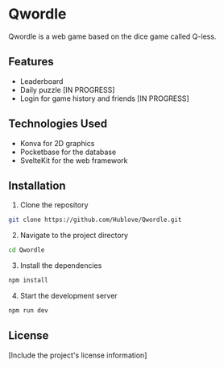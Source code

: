 # Qwordle

Qwordle is a web game based on the dice game called Q-less.

## Features
- Leaderboard
- Daily puzzle [IN PROGRESS]
- Login for game history and friends [IN PROGRESS]

## Technologies Used
- Konva for 2D graphics
- Pocketbase for the database
- SvelteKit for the web framework

## Installation
1. Clone the repository
```sh
git clone https://github.com/Hublove/Qwordle.git
```
2. Navigate to the project directory

```sh
cd Qwordle
```
3. Install the dependencies

```sh
npm install
```
4. Start the development server

```sh
npm run dev
```

## License
[Include the project's license information]

